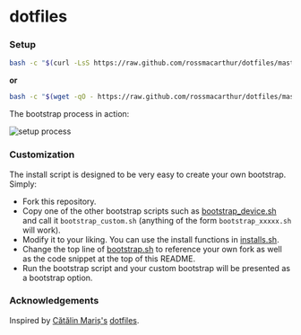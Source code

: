 # dotfiles

### Setup

```bash
bash -c "$(curl -LsS https://raw.github.com/rossmacarthur/dotfiles/master/bootstrap/bootstrap.sh)"
```

**or**

```bash
bash -c "$(wget -qO - https://raw.github.com/rossmacarthur/dotfiles/master/bootstrap/bootstrap.sh)"
```

The bootstrap process in action:

![setup process](https://cloud.githubusercontent.com/assets/17109887/24918585/27f55928-1ee1-11e7-93d7-85aeda94609b.gif)

### Customization

The install script is designed to be very easy to create your own bootstrap. Simply:

* Fork this repository.
* Copy one of the other bootstrap scripts such as [bootstrap_device.sh](https://github.com/rossmacarthur/dotfiles/blob/master/bootstrap/bootstrap_device.sh) and call it `bootstrap_custom.sh` (anything of the form `bootstrap_xxxxx.sh` will work).
* Modify it to your liking. You can use the install functions in [installs.sh](https://github.com/rossmacarthur/dotfiles/blob/master/bootstrap/installs.sh).
* Change the top line of [bootstrap.sh](https://github.com/rossmacarthur/dotfiles/blob/master/bootstrap/bootstrap.sh) to reference your own fork as well as the code snippet at the top of this README.
* Run the bootstrap script and your custom bootstrap will be presented as a bootstrap option.

### Acknowledgements

Inspired by [Cătălin Mariș's](https://github.com/alrra) [dotfiles](https://github.com/alrra/dotfiles).
